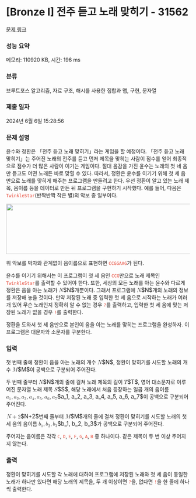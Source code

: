 # [Bronze I] 전주 듣고 노래 맞히기 - 31562 

[문제 링크](https://www.acmicpc.net/problem/31562) 

### 성능 요약

메모리: 110920 KB, 시간: 196 ms

### 분류

브루트포스 알고리즘, 자료 구조, 해시를 사용한 집합과 맵, 구현, 문자열

### 제출 일자

2024년 6월 6일 15:28:56

### 문제 설명

<p>윤수와 정환은 「전주 듣고 노래 맞히기」라는 게임을 할 예정이다. 「전주 듣고 노래 맞히기」는 주어진 노래의 전주를 듣고 먼저 제목을 맞히는 사람이 점수를 얻어 최종적으로 점수가 더 많은 사람이 이기는 게임이다. 절대 음감을 가진 윤수는 노래의 첫 네 음만 듣고도 어떤 노래든 바로 맞힐 수 있다. 따라서, 정환은 윤수를 이기기 위해 첫 세 음만으로 노래를 맞히게 해주는 프로그램을 만들려고 한다. 우선 정환이 알고 있는 노래 제목, 음이름 등을 데이터로 만든 뒤 프로그램을 구현하기 시작했다. 예를 들어, 다음은 <span style="color:#e74c3c;"><code>TwinkleStar</code></span>(반짝반짝 작은 별)의 악보 중 일부이다.</p>

<p style="text-align: center;"><code><img alt="" src="https://upload.acmicpc.net/42349570-4719-4239-968b-f1704537e702/-/preview/" style="height: 137px; width: 594px;"></code></p>

<p>위 악보를 박자와 관계없이 음이름으로 표현하면 <span style="color:#e74c3c;"><code>CCGGAAG</code></span>가 된다.</p>

<p>윤수를 이기기 위해서는 이 프로그램이 첫 세 음인 <code><span style="color:#e74c3c;">CCG</span></code>만으로 노래 제목인 <span style="color:#e74c3c;"><code>TwinkleStar</code></span>를 출력할 수 있어야 한다. 또한, 세상의 모든 노래를 아는 윤수와 다르게 정환은 음을 아는 노래가 <mjx-container class="MathJax" jax="CHTML" style="font-size: 109%; position: relative;"><mjx-math class="MJX-TEX" aria-hidden="true"><mjx-mi class="mjx-i"><mjx-c class="mjx-c1D441 TEX-I"></mjx-c></mjx-mi></mjx-math><mjx-assistive-mml unselectable="on" display="inline"><math xmlns="http://www.w3.org/1998/Math/MathML"><mi>N</mi></math></mjx-assistive-mml><span aria-hidden="true" class="no-mathjax mjx-copytext">$N$</span></mjx-container>개뿐이다. 그래서 프로그램에 <mjx-container class="MathJax" jax="CHTML" style="font-size: 109%; position: relative;"><mjx-math class="MJX-TEX" aria-hidden="true"><mjx-mi class="mjx-i"><mjx-c class="mjx-c1D441 TEX-I"></mjx-c></mjx-mi></mjx-math><mjx-assistive-mml unselectable="on" display="inline"><math xmlns="http://www.w3.org/1998/Math/MathML"><mi>N</mi></math></mjx-assistive-mml><span aria-hidden="true" class="no-mathjax mjx-copytext">$N$</span></mjx-container>개의 노래의 정보를 저장해 놓을 것이다. 만약 저장된 노래 중 입력한 첫 세 음으로 시작하는 노래가 여러 개 있어 무슨 노래인지 정확히 알 수 없는 경우 <span style="color:#e74c3c;"><code>?</code></span>를 출력하고, 입력한 첫 세 음에 맞는 저장된 노래가 없을 경우 <span style="color:#e74c3c;"><code>!</code></span>를 출력한다.</p>

<p>정환을 도와서 첫 세 음만으로 본인이 음을 아는 노래를 맞히는 프로그램을 완성하자. 이 프로그램은 대문자와 소문자를 구분한다.</p>

### 입력 

 <p>첫 번째 줄에 정환이 음을 아는 노래의 개수 <mjx-container class="MathJax" jax="CHTML" style="font-size: 109%; position: relative;"><mjx-math class="MJX-TEX" aria-hidden="true"><mjx-mi class="mjx-i"><mjx-c class="mjx-c1D441 TEX-I"></mjx-c></mjx-mi></mjx-math><mjx-assistive-mml unselectable="on" display="inline"><math xmlns="http://www.w3.org/1998/Math/MathML"><mi>N</mi></math></mjx-assistive-mml><span aria-hidden="true" class="no-mathjax mjx-copytext">$N$</span></mjx-container>, 정환이 맞히기를 시도할 노래의 개수 <mjx-container class="MathJax" jax="CHTML" style="font-size: 109%; position: relative;"><mjx-math class="MJX-TEX" aria-hidden="true"><mjx-mi class="mjx-i"><mjx-c class="mjx-c1D440 TEX-I"></mjx-c></mjx-mi></mjx-math><mjx-assistive-mml unselectable="on" display="inline"><math xmlns="http://www.w3.org/1998/Math/MathML"><mi>M</mi></math></mjx-assistive-mml><span aria-hidden="true" class="no-mathjax mjx-copytext">$M$</span></mjx-container>이 공백으로 구분되어 주어진다.</p>

<p>두 번째 줄부터 <mjx-container class="MathJax" jax="CHTML" style="font-size: 109%; position: relative;"><mjx-math class="MJX-TEX" aria-hidden="true"><mjx-mi class="mjx-i"><mjx-c class="mjx-c1D441 TEX-I"></mjx-c></mjx-mi></mjx-math><mjx-assistive-mml unselectable="on" display="inline"><math xmlns="http://www.w3.org/1998/Math/MathML"><mi>N</mi></math></mjx-assistive-mml><span aria-hidden="true" class="no-mathjax mjx-copytext">$N$</span></mjx-container>개의 줄에 걸쳐 노래 제목의 길이 <mjx-container class="MathJax" jax="CHTML" style="font-size: 109%; position: relative;"><mjx-math class="MJX-TEX" aria-hidden="true"><mjx-mi class="mjx-i"><mjx-c class="mjx-c1D447 TEX-I"></mjx-c></mjx-mi></mjx-math><mjx-assistive-mml unselectable="on" display="inline"><math xmlns="http://www.w3.org/1998/Math/MathML"><mi>T</mi></math></mjx-assistive-mml><span aria-hidden="true" class="no-mathjax mjx-copytext">$T$</span></mjx-container>, 영어 대소문자로 이루어진 문자열 노래 제목 <mjx-container class="MathJax" jax="CHTML" style="font-size: 109%; position: relative;"><mjx-math class="MJX-TEX" aria-hidden="true"><mjx-mi class="mjx-i"><mjx-c class="mjx-c1D446 TEX-I"></mjx-c></mjx-mi></mjx-math><mjx-assistive-mml unselectable="on" display="inline"><math xmlns="http://www.w3.org/1998/Math/MathML"><mi>S</mi></math></mjx-assistive-mml><span aria-hidden="true" class="no-mathjax mjx-copytext">$S$</span></mjx-container>, 해당 노래에서 처음 등장하는 일곱 개의 음이름 <mjx-container class="MathJax" jax="CHTML" style="font-size: 109%; position: relative;"><mjx-math class="MJX-TEX" aria-hidden="true"><mjx-msub><mjx-mi class="mjx-i"><mjx-c class="mjx-c1D44E TEX-I"></mjx-c></mjx-mi><mjx-script style="vertical-align: -0.15em;"><mjx-mn class="mjx-n" size="s"><mjx-c class="mjx-c31"></mjx-c></mjx-mn></mjx-script></mjx-msub><mjx-mo class="mjx-n"><mjx-c class="mjx-c2C"></mjx-c></mjx-mo><mjx-msub space="2"><mjx-mi class="mjx-i"><mjx-c class="mjx-c1D44E TEX-I"></mjx-c></mjx-mi><mjx-script style="vertical-align: -0.15em;"><mjx-mn class="mjx-n" size="s"><mjx-c class="mjx-c32"></mjx-c></mjx-mn></mjx-script></mjx-msub><mjx-mo class="mjx-n"><mjx-c class="mjx-c2C"></mjx-c></mjx-mo><mjx-msub space="2"><mjx-mi class="mjx-i"><mjx-c class="mjx-c1D44E TEX-I"></mjx-c></mjx-mi><mjx-script style="vertical-align: -0.15em;"><mjx-mn class="mjx-n" size="s"><mjx-c class="mjx-c33"></mjx-c></mjx-mn></mjx-script></mjx-msub><mjx-mo class="mjx-n"><mjx-c class="mjx-c2C"></mjx-c></mjx-mo><mjx-msub space="2"><mjx-mi class="mjx-i"><mjx-c class="mjx-c1D44E TEX-I"></mjx-c></mjx-mi><mjx-script style="vertical-align: -0.15em;"><mjx-mn class="mjx-n" size="s"><mjx-c class="mjx-c34"></mjx-c></mjx-mn></mjx-script></mjx-msub><mjx-mo class="mjx-n"><mjx-c class="mjx-c2C"></mjx-c></mjx-mo><mjx-msub space="2"><mjx-mi class="mjx-i"><mjx-c class="mjx-c1D44E TEX-I"></mjx-c></mjx-mi><mjx-script style="vertical-align: -0.15em;"><mjx-mn class="mjx-n" size="s"><mjx-c class="mjx-c35"></mjx-c></mjx-mn></mjx-script></mjx-msub><mjx-mo class="mjx-n"><mjx-c class="mjx-c2C"></mjx-c></mjx-mo><mjx-msub space="2"><mjx-mi class="mjx-i"><mjx-c class="mjx-c1D44E TEX-I"></mjx-c></mjx-mi><mjx-script style="vertical-align: -0.15em;"><mjx-mn class="mjx-n" size="s"><mjx-c class="mjx-c36"></mjx-c></mjx-mn></mjx-script></mjx-msub><mjx-mo class="mjx-n"><mjx-c class="mjx-c2C"></mjx-c></mjx-mo><mjx-msub space="2"><mjx-mi class="mjx-i"><mjx-c class="mjx-c1D44E TEX-I"></mjx-c></mjx-mi><mjx-script style="vertical-align: -0.15em;"><mjx-mn class="mjx-n" size="s"><mjx-c class="mjx-c37"></mjx-c></mjx-mn></mjx-script></mjx-msub></mjx-math><mjx-assistive-mml unselectable="on" display="inline"><math xmlns="http://www.w3.org/1998/Math/MathML"><msub><mi>a</mi><mn>1</mn></msub><mo>,</mo><msub><mi>a</mi><mn>2</mn></msub><mo>,</mo><msub><mi>a</mi><mn>3</mn></msub><mo>,</mo><msub><mi>a</mi><mn>4</mn></msub><mo>,</mo><msub><mi>a</mi><mn>5</mn></msub><mo>,</mo><msub><mi>a</mi><mn>6</mn></msub><mo>,</mo><msub><mi>a</mi><mn>7</mn></msub></math></mjx-assistive-mml><span aria-hidden="true" class="no-mathjax mjx-copytext">$a_1, a_2, a_3, a_4, a_5, a_6, a_7$</span></mjx-container>이 공백으로 구분되어 주어진다.</p>

<p><mjx-container class="MathJax" jax="CHTML" style="font-size: 109%; position: relative;"> <mjx-math class="MJX-TEX" aria-hidden="true"><mjx-mi class="mjx-i"><mjx-c class="mjx-c1D441 TEX-I"></mjx-c></mjx-mi><mjx-mo class="mjx-n" space="3"><mjx-c class="mjx-c2B"></mjx-c></mjx-mo><mjx-mn class="mjx-n" space="3"><mjx-c class="mjx-c32"></mjx-c></mjx-mn></mjx-math><mjx-assistive-mml unselectable="on" display="inline"><math xmlns="http://www.w3.org/1998/Math/MathML"><mi>N</mi><mo>+</mo><mn>2</mn></math></mjx-assistive-mml><span aria-hidden="true" class="no-mathjax mjx-copytext">$N+2$</span></mjx-container>번째 줄부터 <mjx-container class="MathJax" jax="CHTML" style="font-size: 109%; position: relative;"><mjx-math class="MJX-TEX" aria-hidden="true"><mjx-mi class="mjx-i"><mjx-c class="mjx-c1D440 TEX-I"></mjx-c></mjx-mi></mjx-math><mjx-assistive-mml unselectable="on" display="inline"><math xmlns="http://www.w3.org/1998/Math/MathML"><mi>M</mi></math></mjx-assistive-mml><span aria-hidden="true" class="no-mathjax mjx-copytext">$M$</span></mjx-container>개의 줄에 걸쳐 정환이 맞히기를 시도할 노래의 첫 세 음의 음이름 <mjx-container class="MathJax" jax="CHTML" style="font-size: 109%; position: relative;"><mjx-math class="MJX-TEX" aria-hidden="true"><mjx-msub><mjx-mi class="mjx-i"><mjx-c class="mjx-c1D44F TEX-I"></mjx-c></mjx-mi><mjx-script style="vertical-align: -0.15em;"><mjx-mn class="mjx-n" size="s"><mjx-c class="mjx-c31"></mjx-c></mjx-mn></mjx-script></mjx-msub><mjx-mo class="mjx-n"><mjx-c class="mjx-c2C"></mjx-c></mjx-mo><mjx-msub space="2"><mjx-mi class="mjx-i"><mjx-c class="mjx-c1D44F TEX-I"></mjx-c></mjx-mi><mjx-script style="vertical-align: -0.15em;"><mjx-mn class="mjx-n" size="s"><mjx-c class="mjx-c32"></mjx-c></mjx-mn></mjx-script></mjx-msub><mjx-mo class="mjx-n"><mjx-c class="mjx-c2C"></mjx-c></mjx-mo><mjx-msub space="2"><mjx-mi class="mjx-i"><mjx-c class="mjx-c1D44F TEX-I"></mjx-c></mjx-mi><mjx-script style="vertical-align: -0.15em;"><mjx-mn class="mjx-n" size="s"><mjx-c class="mjx-c33"></mjx-c></mjx-mn></mjx-script></mjx-msub></mjx-math><mjx-assistive-mml unselectable="on" display="inline"><math xmlns="http://www.w3.org/1998/Math/MathML"><msub><mi>b</mi><mn>1</mn></msub><mo>,</mo><msub><mi>b</mi><mn>2</mn></msub><mo>,</mo><msub><mi>b</mi><mn>3</mn></msub></math></mjx-assistive-mml><span aria-hidden="true" class="no-mathjax mjx-copytext">$b_1, b_2, b_3$</span></mjx-container>가 공백으로 구분되어 주어진다.</p>

<p>주어지는 음이름은 각각 <code><span style="color:#e74c3c;">C</span></code>, <code><span style="color:#e74c3c;">D</span></code>, <code><span style="color:#e74c3c;">E</span></code>, <code><span style="color:#e74c3c;">F</span></code>, <code><span style="color:#e74c3c;">G</span></code>, <code><span style="color:#e74c3c;">A</span></code>, <code><span style="color:#e74c3c;">B</span></code> 중 하나이다. 같은 제목이 두 번 이상 주어지지 않는다.</p>

### 출력 

 <p>정환이 맞히기를 시도할 각 노래에 대하여 프로그램에 저장된 노래와 첫 세 음이 동일한 노래가 하나만 있다면 해당 노래의 제목을, 두 개 이상이면 <code><span style="color:#e74c3c;">?</span></code>을, 없다면 <code><span style="color:#e74c3c;">!</span></code>을 한 줄에 하나씩 출력한다.</p>

